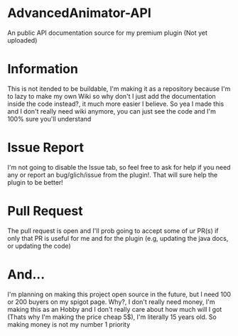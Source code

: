 # AdvancedAnimator-API
An public API documentation source for my premium plugin (Not yet uploaded)

# Information
This is not itended to be buildable, I'm making it as a repository because I'm to lazy to make my own Wiki
so why don't I just add the documentation inside the code instead?, it much more easier I believe. So yea I made this
and I don't really need wiki anymore, you can just see the code and I'm 100% sure you'll understand

# Issue Report
I'm not going to disable the Issue tab, so feel free to ask for help if you need any or report an bug/glich/issue from the plugin!.
That will sure help the plugin to be better!

# Pull Request
The pull request is open and I'll prob going to accept some of ur PR(s) if only that PR is useful for me
and for the plugin (e.g, updating the java docs, or updating the code)

# And...
I'm planning on making this project open source in the future, but I need 100 or 200 buyers on my spigot page. Why?, I don't really need money, I'm making this as an Hobby and I don't really care about how much will I got (Thats why I'm making the price cheap 5$), I'm literally 15 years old. So making money is not my number 1 priority
